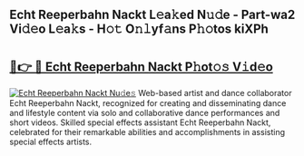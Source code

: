## Echt Reeperbahn Nackt L𝚎a𝚔ed N𝚞𝚍e - Part-wa2 Vi𝚍𝚎o L𝚎a𝚔s - H𝚘𝚝 O𝚗𝚕yf𝚊ns P𝚑𝚘tos kiXPh

# <h2><a href="http://kf6j38t.oniu.top/?m=Echt+Reeperbahn+Nackt">🔗👉 🔴 Echt Reeperbahn Nackt P𝚑ot𝚘𝚜 V𝚒d𝚎o</a></h2>

[![Echt Reeperbahn Nackt Nu𝚍e𝚜](https://i.imgur.com/0qMVB7G.gif)](http://kf6j38t.oniu.top/?m=Echt+Reeperbahn+Nackt)
Web-based artist and dance collaborator Echt Reeperbahn Nackt, recognized for creating and disseminating dance and lifestyle content via solo and collaborative dance performances and short videos. Skilled special effects assistant Echt Reeperbahn Nackt, celebrated for their remarkable abilities and accomplishments in assisting special effects artists.  
